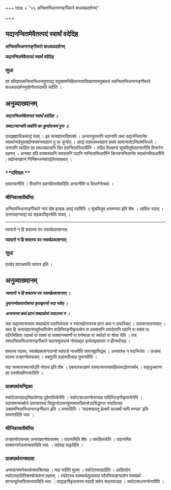+++
title = "०६ अन्विताभिधानानङ्गीकारे बाधकप्रदर्शनम्"

+++


## यद्यनन्वितमेवैतत्पदं स्वार्थं वदेदिह

**अन्विताभिधानानङ्गीकारे बाधकप्रदर्शनम्**

**यद्यनन्वितमेवैतत्पदं स्वार्थं वदेदिह**

### **सुधा**

एवं प्रतिज्ञातमन्विताभिधानमुपपाद्य यदुक्तमभिहितान्वयादिपक्षाणामयुक्तत्वं तदन्विताभिधानानङ्गीकारे बाधकप्रदर्शनमुखेनोपपादयति यदीति ।

## **अनुव्याख्यानम्**

***यद्यनन्वितमेवैतत्पदं स्वार्थं वदेदिह ।***

***तथाऽन्यान्यपि सर्वाणि कः कुर्यादन्वयं पुनः ॥***

एतद्ब्रह्मादिकमाद्यं पदम् । इह सत्यज्ञानादिवाक्ये । अन्यान्युत्तराणि पदान्यपि तथा यद्यनन्वितानेव स्वार्थान्वदेयुस्तर्ह्यन्वयमन्वयज्ञानं तु कः कुर्यात् । आद्यं पदमलब्धसहायं प्रथमं सामान्यतोऽन्वितमभिधत्ते । उत्तराणि त्वादित एव लब्धसहायानि वित एवान्विताभिधायीनि । तदिदं वैलक्षण्यं सूचयितुमेतदन्यानीति विभागेन ग्रहणम् । अन्यथा यदि वाक्यस्थानि समस्तानि पदानि नान्विताभिधायीनि किन्त्वनन्वितानेव स्वार्थानभिदधतीति ; तर्ह्यन्वयज्ञानं निर्निबन्धनमापद्येतेत्यवक्ष्यत् ।

### **परिमल **

एतदन्यानीति । विभागेन ग्रहणमित्यत्रैतदिति अन्यानीति च विभागेनेत्यर्थः ।

### **श्रीनिवासतीर्थीया**

अन्विताभिधानाङ्गीकारे नायं दोष इत्याह आद्यं पदमिति ॥ सूचयितुम् अस्मन्मत इति शेषः । आदितः पदात् । उत्तरपदान्याद्यं पदं सहकारीकृत्येति यावत् ।

------------------------------------------------------------------------

व्यापारो न हि शब्दस्य परः स्वार्थप्रकाशनात्

**व्यापारो न हि शब्दस्य परः स्वार्थप्रकाशनात्**

### **सुधा**

एतदेव प्रपञ्चयति व्यापार इति ।

## **अनुव्याख्यानम्**

***व्यापारो न हि शब्दस्य परः स्वार्थप्रकाशनात् ।***

***पुमानप्येकवारोक्त्या कृतकृत्यो यदा भवेत् ।***

***अन्वयस्य कथं ज्ञानं शब्दार्थत्वं यदाऽस्य न ।***

यदा यद्यस्यान्वयस्य शब्दार्थत्वं पदाभिधेयत्वं न स्यात्तर्ह्यन्वयस्य ज्ञानं कथं न कथञ्चित् । उपायान्तराभावात् । तथा हि अन्वयज्ञानात्पूर्वभावित्वेन वादिभिरङ्गीकृतत्वेन वा प्रसक्तानि तावदेतानि पदानि वा वक्ता वा पदैरभिहिताः पदार्था वा वाक्यं वा वाक्यान्त्यवर्णो वा वर्णमाला वा स्फोटो वा श्रोता वेति । तत्र तावदन्विताभिधानानङ्गीकारे पदानामुपायत्वं नोपपद्यत इत्येतद्व्यापारा न हीत्यर्धेनाह ।

शब्दस्य पदस्य, स्वार्थप्रकाशनादन्यो व्यापारो नास्तीति तावत्सुप्रसिद्धम् । अन्वयश्च न पदाभिधेयः । तत्कथं पदस्य तज्ज्ञानोपायत्वम् । वक्तुरपि तन्नास्तीत्याह पुमानपीति ।

यदा यस्मात्तस्मात्सोऽपि नोपाय इति शेषः । एकवारकग्रहणं तस्यात्यन्तव्यवहितत्वद्योतनार्थम् । सकृदुच्चारण एव तस्योपक्षीणत्वादिति ।

### **वाक्यार्थचन्द्रिका**

स्फोटेतरपदाद्यभिप्रायेणाह पूर्वभावित्वेनेति । स्फोटसाधारण्येनाप्याह वादिभिरङ्गीकृतत्वेनेति । पदानामन्वयबोधे उपायत्वस्य सिद्धान्तेऽप्यभ्युपगमात्तन्निरासेऽपसिद्धान्तः स्यादित्यत उक्तमन्विताभिधानानङ्गीकार इति ॥ यस्मादिति । ‘यदाशब्दस्तु हेत्वर्थे कालार्थे चापि भण्यत’ इति स्मरणादिति भावः ।

### **श्रीनिवासतीर्थीया**

तज्ज्ञानोपायत्वम् अन्वयज्ञानोपायत्वम् । पादनामिति शेषः ॥ व्यवहितत्वेति । पदानामिव वाक्यान्तर्गतत्वाभावादिति भावः । तदेवाह सकृदिति ।

### **वाक्यार्थरत्नमाला**

अव्ययानामनेकार्थत्वमाश्रित्याह । यदा यदीति मूलम् । स्फोटेतरपदादीति । आदिपदेन स्फोटपदातिरिक्तश्रोत्रंतानां ग्रहणम् । स्फोटस्य वाक्यार्थतुल्यतया पदैरभिव्यङ्ग्यत्वेन वाक्यार्थ ज्ञानात्पूर्वभावित्वाभावादिति भावः । वाद्यङ्गीकृतत्वस्य पदादौ सर्वत्र सद्भावादाह । स्फोटसाधारण्येनापीति ।

